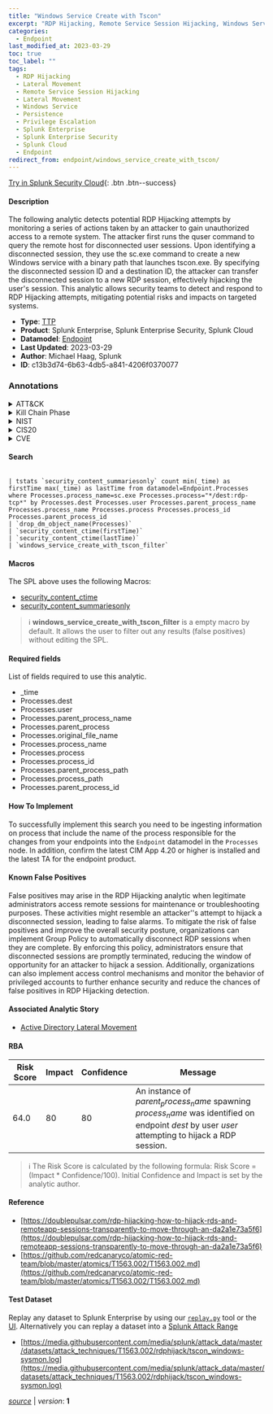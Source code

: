 ```yaml
---
title: "Windows Service Create with Tscon"
excerpt: "RDP Hijacking, Remote Service Session Hijacking, Windows Service"
categories:
  - Endpoint
last_modified_at: 2023-03-29
toc: true
toc_label: ""
tags:
  - RDP Hijacking
  - Lateral Movement
  - Remote Service Session Hijacking
  - Lateral Movement
  - Windows Service
  - Persistence
  - Privilege Escalation
  - Splunk Enterprise
  - Splunk Enterprise Security
  - Splunk Cloud
  - Endpoint
redirect_from: endpoint/windows_service_create_with_tscon/
---
```




[Try in Splunk Security Cloud](https://www.splunk.com/en_us/cyber-security.html){: .btn .btn--success}

#### Description

The following analytic detects potential RDP Hijacking attempts by monitoring a series of actions taken by an attacker to gain unauthorized access to a remote system. The attacker first runs the quser command to query the remote host for disconnected user sessions. Upon identifying a disconnected session, they use the sc.exe command to create a new Windows service with a binary path that launches tscon.exe. By specifying the disconnected session ID and a destination ID, the attacker can transfer the disconnected session to a new RDP session, effectively hijacking the user&#39;s session. This analytic allows security teams to detect and respond to RDP Hijacking attempts, mitigating potential risks and impacts on targeted systems.

- **Type**: [TTP](https://github.com/splunk/security_content/wiki/Detection-Analytic-Types)
- **Product**: Splunk Enterprise, Splunk Enterprise Security, Splunk Cloud
- **Datamodel**: [Endpoint](https://docs.splunk.com/Documentation/CIM/latest/User/Endpoint)
- **Last Updated**: 2023-03-29
- **Author**: Michael Haag, Splunk
- **ID**: c13b3d74-6b63-4db5-a841-4206f0370077

### Annotations
<details>
  <summary>ATT&CK</summary>

<div markdown="1">

#### [ATT&CK](https://attack.mitre.org/)

| ID          | Technique   | Tactic         |
| ----------- | ----------- |--------------- |
| [T1563.002](https://attack.mitre.org/techniques/T1563/002/) | RDP Hijacking | Lateral Movement |

| [T1563](https://attack.mitre.org/techniques/T1563/) | Remote Service Session Hijacking | Lateral Movement |

| [T1543.003](https://attack.mitre.org/techniques/T1543/003/) | Windows Service | Persistence, Privilege Escalation |

</div>
</details>


<details>
  <summary>Kill Chain Phase</summary>

<div markdown="1">

* Exploitation
* Installation


</div>
</details>


<details>
  <summary>NIST</summary>

<div markdown="1">

* DE.CM



</div>
</details>

<details>
  <summary>CIS20</summary>

<div markdown="1">

* CIS 3
* CIS 5
* CIS 16



</div>
</details>

<details>
  <summary>CVE</summary>

<div markdown="1">


</div>
</details>


#### Search

```

| tstats `security_content_summariesonly` count min(_time) as firstTime max(_time) as lastTime from datamodel=Endpoint.Processes where Processes.process_name=sc.exe Processes.process="*/dest:rdp-tcp*" by Processes.dest Processes.user Processes.parent_process_name Processes.process_name Processes.process Processes.process_id Processes.parent_process_id 
| `drop_dm_object_name(Processes)` 
| `security_content_ctime(firstTime)` 
| `security_content_ctime(lastTime)` 
| `windows_service_create_with_tscon_filter`
```

#### Macros
The SPL above uses the following Macros:
* [security_content_ctime](https://github.com/splunk/security_content/blob/develop/macros/security_content_ctime.yml)
* [security_content_summariesonly](https://github.com/splunk/security_content/blob/develop/macros/security_content_summariesonly.yml)

> :information_source:
> **windows_service_create_with_tscon_filter** is a empty macro by default. It allows the user to filter out any results (false positives) without editing the SPL.



#### Required fields
List of fields required to use this analytic.
* _time
* Processes.dest
* Processes.user
* Processes.parent_process_name
* Processes.parent_process
* Processes.original_file_name
* Processes.process_name
* Processes.process
* Processes.process_id
* Processes.parent_process_path
* Processes.process_path
* Processes.parent_process_id



#### How To Implement
To successfully implement this search you need to be ingesting information on process that include the name of the process responsible for the changes from your endpoints into the `Endpoint` datamodel in the `Processes` node. In addition, confirm the latest CIM App 4.20 or higher is installed and the latest TA for the endpoint product.
#### Known False Positives
False positives may arise in the RDP Hijacking analytic when legitimate administrators access remote sessions for maintenance or troubleshooting purposes. These activities might resemble an attacker&#39;&#39;s attempt to hijack a disconnected session, leading to false alarms. To mitigate the risk of false positives and improve the overall security posture, organizations can implement Group Policy to automatically disconnect RDP sessions when they are complete. By enforcing this policy, administrators ensure that disconnected sessions are promptly terminated, reducing the window of opportunity for an attacker to hijack a session. Additionally, organizations can also implement access control mechanisms and monitor the behavior of privileged accounts to further enhance security and reduce the chances of false positives in RDP Hijacking detection.

#### Associated Analytic Story
* [Active Directory Lateral Movement](/stories/active_directory_lateral_movement)




#### RBA

| Risk Score  | Impact      | Confidence   | Message      |
| ----------- | ----------- |--------------|--------------|
| 64.0 | 80 | 80 | An instance of $parent_process_name$ spawning $process_name$ was identified on endpoint $dest$ by user $user$ attempting to hijack a RDP session. |


> :information_source:
> The Risk Score is calculated by the following formula: Risk Score = (Impact * Confidence/100). Initial Confidence and Impact is set by the analytic author.


#### Reference

* [https://doublepulsar.com/rdp-hijacking-how-to-hijack-rds-and-remoteapp-sessions-transparently-to-move-through-an-da2a1e73a5f6](https://doublepulsar.com/rdp-hijacking-how-to-hijack-rds-and-remoteapp-sessions-transparently-to-move-through-an-da2a1e73a5f6)
* [https://github.com/redcanaryco/atomic-red-team/blob/master/atomics/T1563.002/T1563.002.md](https://github.com/redcanaryco/atomic-red-team/blob/master/atomics/T1563.002/T1563.002.md)



#### Test Dataset
Replay any dataset to Splunk Enterprise by using our [`replay.py`](https://github.com/splunk/attack_data#using-replaypy) tool or the [UI](https://github.com/splunk/attack_data#using-ui).
Alternatively you can replay a dataset into a [Splunk Attack Range](https://github.com/splunk/attack_range#replay-dumps-into-attack-range-splunk-server)

* [https://media.githubusercontent.com/media/splunk/attack_data/master/datasets/attack_techniques/T1563.002/rdphijack/tscon_windows-sysmon.log](https://media.githubusercontent.com/media/splunk/attack_data/master/datasets/attack_techniques/T1563.002/rdphijack/tscon_windows-sysmon.log)



[*source*](https://github.com/splunk/security_content/tree/develop/detections/endpoint/windows_service_create_with_tscon.yml) \| *version*: **1**